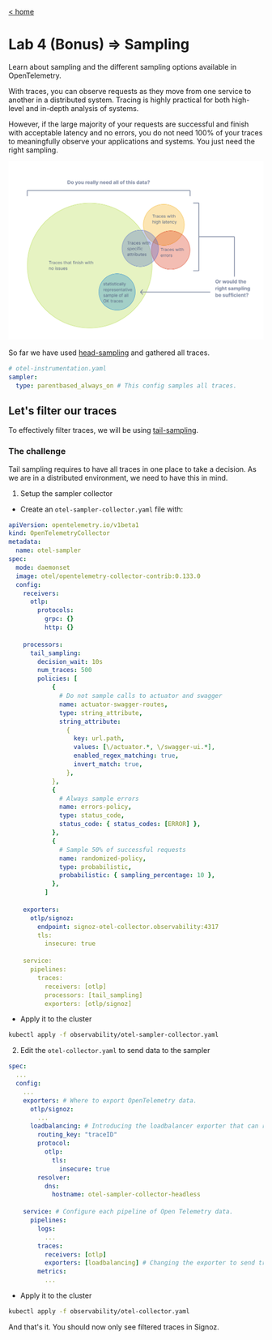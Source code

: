[< home](../README.md)

# Lab 4 (Bonus) => Sampling

Learn about sampling and the different sampling options available in OpenTelemetry.

With traces, you can observe requests as they move from one service to another in a distributed system. Tracing is highly practical for both high-level and in-depth analysis of systems.

However, if the large majority of your requests are successful and finish with acceptable latency and no errors, you do not need 100% of your traces to meaningfully observe your applications and systems. You just need the right sampling.

![Sampling](assets/sampling-diagram.svg "sampling-diagram")

So far we have used [head-sampling](https://opentelemetry.io/docs/concepts/sampling/#head-sampling) and gathered all traces.

```yaml
# otel-instrumentation.yaml
sampler:
  type: parentbased_always_on # This config samples all traces.
```

## Let's filter our traces

To effectively filter traces, we will be using [tail-sampling](https://opentelemetry.io/docs/concepts/sampling/#tail-sampling).

### The challenge

Tail sampling requires to have all traces in one place to take a decision. As we are in a distributed environment, we need to have this in mind.

1. Setup the sampler collector

- Create an `otel-sampler-collector.yaml` file with:

```yaml
apiVersion: opentelemetry.io/v1beta1
kind: OpenTelemetryCollector
metadata:
  name: otel-sampler
spec:
  mode: daemonset
  image: otel/opentelemetry-collector-contrib:0.133.0
  config:
    receivers:
      otlp:
        protocols:
          grpc: {}
          http: {}

    processors:
      tail_sampling:
        decision_wait: 10s
        num_traces: 500
        policies: [
            {
              # Do not sample calls to actuator and swagger
              name: actuator-swagger-routes,
              type: string_attribute,
              string_attribute:
                {
                  key: url.path,
                  values: [\/actuator.*, \/swagger-ui.*],
                  enabled_regex_matching: true,
                  invert_match: true,
                },
            },
            {
              # Always sample errors
              name: errors-policy,
              type: status_code,
              status_code: { status_codes: [ERROR] },
            },
            {
              # Sample 50% of successful requests
              name: randomized-policy,
              type: probabilistic,
              probabilistic: { sampling_percentage: 10 },
            },
          ]

    exporters:
      otlp/signoz:
        endpoint: signoz-otel-collector.observability:4317
        tls:
          insecure: true

    service:
      pipelines:
        traces:
          receivers: [otlp]
          processors: [tail_sampling]
          exporters: [otlp/signoz]
```

- Apply it to the cluster

```bash
kubectl apply -f observability/otel-sampler-collector.yaml
```

2. Edit the `otel-collector.yaml` to send data to the sampler

```yaml
spec:
  ...
  config:
    ...
    exporters: # Where to export OpenTelemetry data.
      otlp/signoz:
        ...
      loadbalancing: # Introducing the loadbalancer exporter that can route traces to the same collector based on a routing_key
        routing_key: "traceID"
        protocol:
          otlp:
            tls:
              insecure: true
        resolver:
          dns:
            hostname: otel-sampler-collector-headless

    service: # Configure each pipeline of Open Telemetry data.
      pipelines:
        logs:
          ...
        traces:
          receivers: [otlp]
          exporters: [loadbalancing] # Changing the exporter to send traces to the otel-sampler-collector
        metrics:
          ...
```

- Apply it to the cluster

```bash
kubectl apply -f observability/otel-collector.yaml
```

And that's it. You should now only see filtered traces in Signoz.

